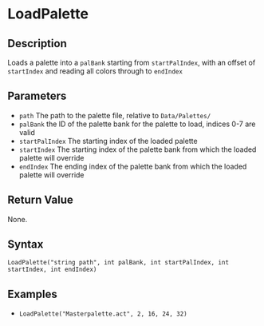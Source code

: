 # LoadPalette

## Description
Loads a palette into a `palBank` starting from `startPalIndex`, with an offset of `startIndex` and reading all colors through to `endIndex`

## Parameters
- `path`
The path to the palette file, relative to `Data/Palettes/`
- `palBank`
the ID of the palette bank for the palette to load, indices 0-7 are valid
- `startPalIndex`
The starting index of the loaded palette
- `startIndex`
The starting index of the palette bank from which the loaded palette will override
- `endIndex`
The ending index of the palette bank from which the loaded palette will override

## Return Value
None.

## Syntax
```LoadPalette("string path", int palBank, int startPalIndex, int startIndex, int endIndex) ```

## Examples
- ```LoadPalette("Masterpalette.act", 2, 16, 24, 32)```